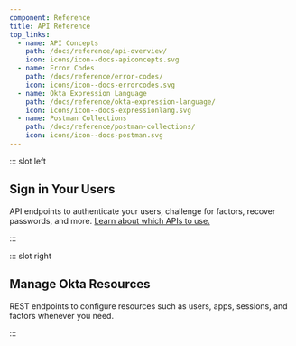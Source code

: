 ```yaml
---
component: Reference
title: API Reference
top_links:
  - name: API Concepts
    path: /docs/reference/api-overview/
    icon: icons/icon--docs-apiconcepts.svg
  - name: Error Codes
    path: /docs/reference/error-codes/
    icon: icons/icon--docs-errorcodes.svg
  - name: Okta Expression Language
    path: /docs/reference/okta-expression-language/
    icon: icons/icon--docs-expressionlang.svg
  - name: Postman Collections
    path: /docs/reference/postman-collections/
    icon: icons/icon--docs-postman.svg
---
```


::: slot left
## Sign in Your Users
API endpoints to authenticate your users, challenge for factors, recover passwords, and more. [Learn about which APIs to use.](/docs/concepts/auth-overview/#authentication-api-vs-oauth-20-vs-openid-connect)

<CategoryLinks category="authentication" class="list--with-descriptions" />
:::

::: slot right
## Manage Okta Resources
REST endpoints to configure resources such as users, apps, sessions, and factors whenever you need.

<CategoryLinks category="management" where_exp="deprecated" :showExcerpt="false" class="list--multicolumn" sort="title" />
:::